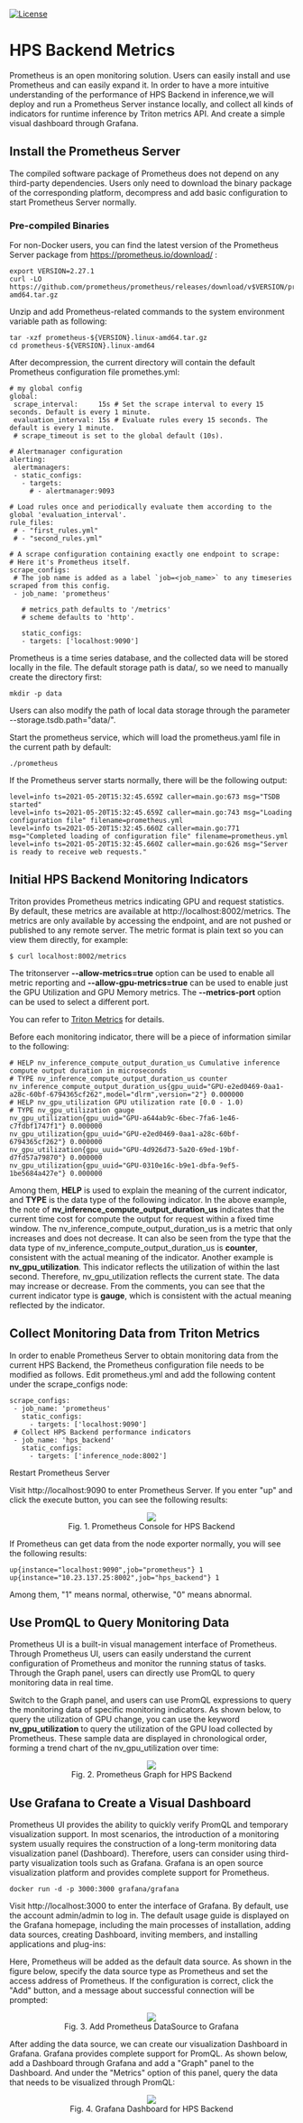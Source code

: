 <!--
# Copyright (c) 2020, NVIDIA CORPORATION. All rights reserved.
#
# Redistribution and use in source and binary forms, with or without
# modification, are permitted provided that the following conditions
# are met:
#  * Redistributions of source code must retain the above copyright
#    notice, this list of conditions and the following disclaimer.
#  * Redistributions in binary form must reproduce the above copyright
#    notice, this list of conditions and the following disclaimer in the
#    documentation and/or other materials provided with the distribution.
#  * Neither the name of NVIDIA CORPORATION nor the names of its
#    contributors may be used to endorse or promote products derived
#    from this software without specific prior written permission.
#
# THIS SOFTWARE IS PROVIDED BY THE COPYRIGHT HOLDERS ``AS IS'' AND ANY
# EXPRESS OR IMPLIED WARRANTIES, INCLUDING, BUT NOT LIMITED TO, THE
# IMPLIED WARRANTIES OF MERCHANTABILITY AND FITNESS FOR A PARTICULAR
# PURPOSE ARE DISCLAIMED.  IN NO EVENT SHALL THE COPYRIGHT OWNER OR
# CONTRIBUTORS BE LIABLE FOR ANY DIRECT, INDIRECT, INCIDENTAL, SPECIAL,
# EXEMPLARY, OR CONSEQUENTIAL DAMAGES (INCLUDING, BUT NOT LIMITED TO,
# PROCUREMENT OF SUBSTITUTE GOODS OR SERVICES; LOSS OF USE, DATA, OR
# PROFITS; OR BUSINESS INTERRUPTION) HOWEVER CAUSED AND ON ANY THEORY
# OF LIABILITY, WHETHER IN CONTRACT, STRICT LIABILITY, OR TORT
# (INCLUDING NEGLIGENCE OR OTHERWISE) ARISING IN ANY WAY OUT OF THE USE
# OF THIS SOFTWARE, EVEN IF ADVISED OF THE POSSIBILITY OF SUCH DAMAGE.
-->
 
[![License](https://img.shields.io/badge/License-BSD3-lightgrey.svg)](https://opensource.org/licenses/BSD-3-Clause)
 
HPS Backend Metrics
==============================
 
Prometheus is an open monitoring solution. Users can easily install and use Prometheus and can easily expand it. In order to have a more intuitive understanding of the performance of HPS Backend in inference,we will deploy and run a Prometheus Server instance locally, and collect all kinds of indicators for runtime inference by Triton metrics API. And create a simple visual dashboard through Grafana.
  
## Install the Prometheus Server
 
The compiled software package of Prometheus does not depend on any third-party dependencies. Users only need to download the binary package of the corresponding platform, decompress and add basic configuration to start Prometheus Server normally.
 
### Pre-compiled Binaries
For non-Docker users, you can find the latest version of the Prometheus Server package from https://prometheus.io/download/ :
```
export VERSION=2.27.1
curl -LO  https://github.com/prometheus/prometheus/releases/download/v$VERSION/prometheus-$VERSION.linux-amd64.tar.gz
```
 
Unzip and add Prometheus-related commands to the system environment variable path as following:
```
tar -xzf prometheus-${VERSION}.linux-amd64.tar.gz
cd prometheus-${VERSION}.linux-amd64
```
 
After decompression, the current directory will contain the default Prometheus configuration file promethes.yml:
 
 ```json.
# my global config
global:
  scrape_interval:     15s # Set the scrape interval to every 15 seconds. Default is every 1 minute.
  evaluation_interval: 15s # Evaluate rules every 15 seconds. The default is every 1 minute.
  # scrape_timeout is set to the global default (10s).
 
# Alertmanager configuration
alerting:
  alertmanagers:
  - static_configs:
    - targets:
      # - alertmanager:9093
 
# Load rules once and periodically evaluate them according to the global 'evaluation_interval'.
rule_files:
  # - "first_rules.yml"
  # - "second_rules.yml"
 
# A scrape configuration containing exactly one endpoint to scrape:
# Here it's Prometheus itself.
scrape_configs:
  # The job name is added as a label `job=<job_name>` to any timeseries scraped from this config.
  - job_name: 'prometheus'
 
    # metrics_path defaults to '/metrics'
    # scheme defaults to 'http'.
 
    static_configs:
    - targets: ['localhost:9090']
```
 
Prometheus is a time series database, and the collected data will be stored locally in the file. The default storage path is data/, so we need to manually create the directory first:
 
```
mkdir -p data
```
Users can also modify the path of local data storage through the parameter --storage.tsdb.path="data/".
 
Start the prometheus service, which will load the prometheus.yaml file in the current path by default:
```
./prometheus
```
If the Prometheus server starts normally, there will be the following output:
```
level=info ts=2021-05-20T15:32:45.659Z caller=main.go:673 msg="TSDB started"
level=info ts=2021-05-20T15:32:45.659Z caller=main.go:743 msg="Loading configuration file" filename=prometheus.yml
level=info ts=2021-05-20T15:32:45.660Z caller=main.go:771 msg="Completed loading of configuration file" filename=prometheus.yml
level=info ts=2021-05-20T15:32:45.660Z caller=main.go:626 msg="Server is ready to receive web requests."
```
 
## Initial HPS Backend Monitoring Indicators
 
Triton provides Prometheus metrics indicating GPU and request statistics. By default, these metrics are available at http://localhost:8002/metrics. The metrics are only available by accessing the endpoint, and are not pushed or published to any remote server. The metric format is plain text so you can view them directly, for example:
```
$ curl localhost:8002/metrics
```
The tritonserver **--allow-metrics=true** option can be used to enable all metric reporting and **--allow-gpu-metrics=true** can be used to enable just the GPU Utilization and GPU Memory metrics. The **--metrics-port** option can be used to select a different port.
 
You can refer to [Triton Metrics](https://github.com/triton-inference-server/server/blob/main/docs/metrics.md) for details.
 
Before each monitoring indicator, there will be a piece of information similar to the following:
 
```
# HELP nv_inference_compute_output_duration_us Cumulative inference compute output duration in microseconds
# TYPE nv_inference_compute_output_duration_us counter
nv_inference_compute_output_duration_us{gpu_uuid="GPU-e2ed0469-0aa1-a28c-60bf-6794365cf262",model="dlrm",version="2"} 0.000000
# HELP nv_gpu_utilization GPU utilization rate [0.0 - 1.0)
# TYPE nv_gpu_utilization gauge
nv_gpu_utilization{gpu_uuid="GPU-a644ab9c-6bec-7fa6-1e46-c7fdbf1747f1"} 0.000000
nv_gpu_utilization{gpu_uuid="GPU-e2ed0469-0aa1-a28c-60bf-6794365cf262"} 0.000000
nv_gpu_utilization{gpu_uuid="GPU-4d926d73-5a20-69ed-19bf-d7fd57a79870"} 0.000000
nv_gpu_utilization{gpu_uuid="GPU-0310e16c-b9e1-dbfa-9ef5-1be5684a427e"} 0.000000
```  
Among them, **HELP** is used to explain the meaning of the current indicator, and **TYPE** is the data type of the following indicator. In the above example, the note of **nv_inference_compute_output_duration_us** indicates that the current time cost for compute the output for request within a fixed time window. The nv_inference_compute_output_duration_us is a metric that only increases and does not decrease. It can also be seen from the type that the data type of nv_inference_compute_output_duration_us is **counter**, consistent with the actual meaning of the indicator. Another example is **nv_gpu_utilization**. This indicator reflects the utilization of within the last second. Therefore, nv_gpu_utilization reflects the current state. The data may increase or decrease. From the comments, you can see that the current indicator type is **gauge**, which is consistent with the actual meaning reflected by the indicator.
 
 
## Collect Monitoring Data from Triton Metrics
In order to enable Prometheus Server to obtain monitoring data from the current HPS Backend, the Prometheus configuration file needs to be modified as follows. Edit prometheus.yml and add the following content under the scrape_configs node:
 ```
 scrape_configs:
  - job_name: 'prometheus'
    static_configs:
      - targets: ['localhost:9090']
  # Collect HPS Backend performance indicators
  - job_name: 'hps_backend'
    static_configs:
      - targets: ['inference_node:8002']
```
 
Restart Prometheus Server
 
Visit http://localhost:9090 to enter Prometheus Server. If you enter "up" and click the execute button, you can see the following results:
 
<div align=center><img src ="user_guide_src/Prometheus Console.png"/></div>
<div align=center>Fig. 1. Prometheus Console for HPS Backend</div>  

 
If Prometheus can get data from the node exporter normally, you will see the following results:
```
up{instance="localhost:9090",job="prometheus"} 1
up{instance="10.23.137.25:8002",job="hps_backend"} 1
```
Among them, "1" means normal, otherwise, "0" means abnormal.
 
## Use PromQL to Query Monitoring Data
Prometheus UI is a built-in visual management interface of Prometheus. Through Prometheus UI, users can easily understand the current configuration of Prometheus and monitor the running status of tasks. Through the Graph panel, users can directly use PromQL to query monitoring data in real time.  
 
Switch to the Graph panel, and users can use PromQL expressions to query the monitoring data of specific monitoring indicators. As shown below, to query the utilization of GPU change, you can use the keyword **nv_gpu_utilization** to query the utilization of the GPU load collected by Prometheus. These sample data are displayed in chronological order, forming a trend chart of the nv_gpu_utilization over time:
 
<div align=center><img src ="user_guide_src/Prometheus Graph.png"/></div>
<div align=center>Fig. 2. Prometheus Graph for HPS Backend</div>
 
## Use Grafana to Create a Visual Dashboard
Prometheus UI provides the ability to quickly verify PromQL and temporary visualization support. In most scenarios, the introduction of a monitoring system usually requires the construction of a long-term monitoring data visualization panel (Dashboard). Therefore, users can consider using third-party visualization tools such as Grafana. Grafana is an open source visualization platform and provides complete support for Prometheus.  
```
docker run -d -p 3000:3000 grafana/grafana
```
Visit http://localhost:3000 to enter the interface of Grafana. By default, use the account admin/admin to log in. The default usage guide is displayed on the Grafana homepage, including the main processes of installation, adding data sources, creating Dashboard, inviting members, and installing applications and plug-ins:
 
Here, Prometheus will be added as the default data source. As shown in the figure below, specify the data source type as Prometheus and set the access address of Prometheus. If the configuration is correct, click the "Add" button, and a message about successful connection will be prompted:
 
<div align=center><img src ="user_guide_src/Grafana_Datasource.png"/></div>
<div align=center>Fig. 3. Add Prometheus DataSource to Grafana</div>
 
 
After adding the data source, we can create our visualization Dashboard in Grafana. Grafana provides complete support for PromQL. As shown below, add a Dashboard through Grafana and add a "Graph" panel to the Dashboard. And under the "Metrics" option of this panel, query the data that needs to be visualized through PromQL:
 
<div align=center><img src ="user_guide_src/Grafana_Dashboard.png"/></div>
<div align=center>Fig. 4. Grafana Dashboard for HPS Backend</div>